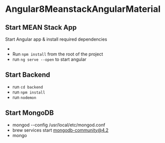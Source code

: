 # Angular8MeanstackAngularMaterial




## Start MEAN Stack App
Start Angular app & install required dependencies

-
- Run `npm install` from the root of the project
- run `ng serve --open` to start angular 

## Start Backend
- run `cd backend`
- run `npm install`
- run `nodemon` 

## Start MongoDB


- mongod --config /usr/local/etc/mongod.conf
- brew services start mongodb-community@4.2
- mongo
